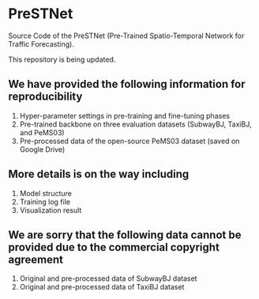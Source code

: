 # PreSTNet
Source Code of the PreSTNet (Pre-Trained Spatio-Temporal Network for Traffic Forecasting).

This repository is being updated. 

## We have provided the following information for reproducibility
1. Hyper-parameter settings in pre-training and fine-tuning phases
2. Pre-trained backbone on three evaluation datasets (SubwayBJ, TaxiBJ, and PeMS03)
3. Pre-processed data of the open-source PeMS03 dataset (saved on Google Drive)

## More details is on the way including
1. Model structure
2. Training log file
3. Visualization result

## We are sorry that the following data cannot be provided due to the commercial copyright agreement
1. Original and pre-processed data of SubwayBJ dataset
2. Original and pre-processed data of TaxiBJ dataset
